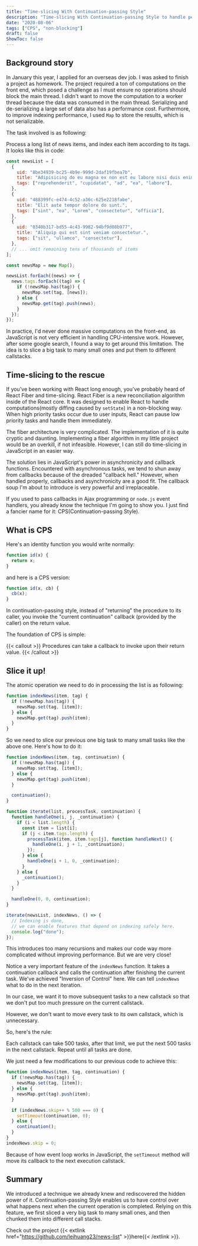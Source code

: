 ```yaml
---
title: "Time-slicing With Continuation-passing Style"
description: "Time-slicing With Continuation-passing Style to handle performance bottleneck"
date: "2020-08-06"
tags: ["CPS", "non-blocking"]
draft: false
ShowToc: false
---
```


## Background story

In January this year, I applied for an overseas dev job. I was asked to finish a
project as homework. The project required a ton of computations on the front
end, which posed a challenge as I must ensure no operations should block the
main thread. I didn't want to move the computation to a worker thread because
the data was consumed in the main thread. Serializing and de-serializing a large
set of data also has a performance cost. Furthermore, to improve indexing
performance, I used `Map` to store the results, which is not serializable.

The task involved is as following:

Process a long list of news items, and index each item according to its tags. It
looks like this in code:

```javascript
const newsList = [
  {
    uid: "8be34939-bc25-4b9e-999d-2daf19fbea7b",
    title: "Adipisicing do eu magna ex non est eu labore nisi duis enim elit.",
    tags: ["reprehenderit", "cupidatat", "ad", "ea", "labore"],
  },
  {
    uid: "488399fc-e474-4c52-a36c-625e2218fabe",
    title: "Elit aute tempor dolore do sunt.",
    tags: ["sint", "ea", "Lorem", "consectetur", "officia"],
  },
  {
    uid: "0340b317-bd55-4c43-9982-94bf9d08b977",
    title: "Aliquip qui est sint veniam consectetur.",
    tags: ["sit", "ullamco", "consectetur"],
  },
  // ... omit remaining tens of thousands of items
];

const newsMap = new Map();

newsList.forEach((news) => {
  news.tags.forEach((tag) => {
    if (!newsMap.has(tag)) {
      newsMap.set(tag, [news]);
    } else {
      newsMap.get(tag).push(news);
    }
  });
});
```

In practice, I'd never done massive computations on the front-end, as JavaScript
is not very efficient in handling CPU-intensive work. However, after some google
search, I found a way to get around this limitation. The idea is to slice a big
task to many small ones and put them to different callstacks.

## Time-slicing to the rescue

If you've been working with React long enough, you've probably heard of React
Fiber and time-slicing. React Fiber is a new reconciliation algorithm inside of
the React core. It was designed to enable React to handle computations(mostly
diffing caused by `setState`) in a non-blocking way. When high priority tasks
occur due to user inputs, React can pause low priority tasks and handle them
immediately.

The fiber architecture is very complicated. The implementation of it is quite
cryptic and daunting. Implementing a fiber algorithm in my little project would
be an overkill, if not infeasible. However, I can still do time-slicing in
JavaScript in an easier way.

The solution lies in JavaScript's power in asynchronicity and callback
functions. Encountered with asynchronous tasks, we tend to shun away from
callbacks because of the dreaded "callback hell." However, when handled
properly, callbacks and asynchronicity are a good fit. The callback soup I'm
about to introduce is very powerful and irreplaceable.

If you used to pass callbacks in Ajax programming or `node.js` event handlers,
you already know the technique I'm going to show you. I just find a fancier name
for it: CPS(Continuation-passing Style).

## What is CPS

Here's an identity function you would write normally:

```javascript
function id(x) {
  return x;
}
```

and here is a CPS version:

```javascript
function id(x, cb) {
  cb(x);
}
```

In continuation-passing style, instead of "returning" the procedure to its
caller, you invoke the "current continuation" callback (provided by the caller)
on the return value.

The foundation of CPS is simple:

{{< callout >}}
Procedures can take a callback to invoke upon their return value.
{{< /callout >}}

## Slice it up!

The atomic operation we need to do in processing the list is as following:

```javascript
function indexNews(item, tag) {
  if (!newsMap.has(tag)) {
    newsMap.set(tag, [item]);
  } else {
    newsMap.get(tag).push(item);
  }
}
```

So we need to slice our previous one big task to many small tasks like the above
one. Here's how to do it:

```javascript
function indexNews(item, tag, continuation) {
  if (!newsMap.has(tag)) {
    newsMap.set(tag, [item]);
  } else {
    newsMap.get(tag).push(item);
  }

  continuation();
}

function iterate(list, processTask, continuation) {
  function handleOne(i, j, _continuation) {
    if (i < list.length) {
      const item = list[i];
      if (j < item.tags.length) {
        processTask(item, item.tags[j], function handleNext() {
          handleOne(i, j + 1, _continuation);
        });
      } else {
        handleOne(i + 1, 0, _continuation);
      }
    } else {
      _continuation();
    }
  }

  handleOne(0, 0, continuation);
}

iterate(newsList, indexNews, () => {
  // Indexing is done,
  // we can enable features that depend on indexing safely here.
  console.log("done");
});
```

This introduces too many recursions and makes our code way more complicated
without improving performance. But we are very close!

Notice a very important feature of the `indexNews` function. It takes a
continuation callback and calls the continuation after finishing the current
task. We've achieved "Inversion of Control" here. We can tell `indexNews` what
to do in the next iteration.

In our case, we want it to move subsequent tasks to a new callstack so that we
don't put too much pressure on the current callstack.

However, we don't want to move every task to its own callstack, which is
unnecessary.

So, here's the rule:

Each callstack can take 500 tasks, after that limit, we put the next 500 tasks
in the next callstack. Repeat until all tasks are done.

We just need a few modifications to our previous code to achieve this:

```javascript
function indexNews(item, tag, continuation) {
  if (!newsMap.has(tag)) {
    newsMap.set(tag, [item]);
  } else {
    newsMap.get(tag).push(item);
  }

  if (indexNews.skip++ % 500 === 0) {
    setTimeout(continuation, 0);
  } else {
    continuation();
  }
}
indexNews.skip = 0;
```

Because of how event loop works in JavaScript, the `setTimeout` method will move
its callback to the next execution callstack.

## Summary

We introduced a technique we already knew and rediscovered the hidden power of
it. Continuation-passing Style enables us to have control over what happens next
when the current operation is completed. Relying on this feature, we first
sliced a very big task to many small ones, and then chunked them into different
call stacks.

Check out the project {{< extlink href="https://github.com/leihuang23/news-list" >}}here{{< /extlink >}}.
